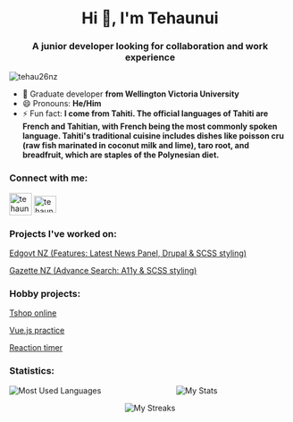 <h1 align="center">Hi 👋, I'm Tehaunui</h1>
<h3 align="center">A junior developer looking for collaboration and work experience</h3>

<p align="left"> <img src="https://komarev.com/ghpvc/?username=tehau26nz&label=Profile%20views&color=0e75b6&style=flat" alt="tehau26nz" /> </p>

- 🌱 Graduate developer **from Wellington Victoria University**
- 😄 Pronouns: **He/Him**
- ⚡ Fun fact: **I come from Tahiti. The official languages of Tahiti are French and Tahitian, with French being the most commonly spoken language.
Tahiti's traditional cuisine includes dishes like poisson cru (raw fish marinated in coconut milk and lime), taro root, and breadfruit, which are staples of the Polynesian diet.**

<h3 align="left">Connect with me:</h3>
<p align="left">
<a href="https://tehaunui.com" target="blank"><img align="center" src="https://www.freepnglogos.com/uploads/logo-website-png/logo-website-website-logo-png-transparent-background-background-15.png" alt="tehaunuiss" height="40" width="40" /></a>
<a href="https://linkedin.com/in/tehaunuiss" target="blank"><img align="center" src="https://raw.githubusercontent.com/rahuldkjain/github-profile-readme-generator/master/src/images/icons/Social/linked-in-alt.svg" alt="tehaunuiss" height="30" width="40" /></a>
</p>

<h3 align="left"> Projects I've worked on:</h3>
<p align="left"> <a href="https://preview.education.govt.nz/">Edgovt NZ (Features: Latest News Panel, Drupal & SCSS styling)</a>
</p>
<p align="left"> <a href="https://gazette.govt.nz/">Gazette NZ (Advance Search: A11y & SCSS styling)</a>
</p>

<h3 align="left"> Hobby projects:</h3>
<p align="left"> <a href="https://eshop-cveu.vercel.app/">Tshop online</a>
</p>
<p align="left"> <a href="https://modal-project-kappa.vercel.app/">Vue.js practice</a>
</p>
<p align="left"> <a href="https://reaction-timer-mauve.vercel.app/">Reaction timer</a>
</p>

<h3 align="left">Statistics:</h3>

<p align= "left"><img align="left" src="https://github-readme-stats-blush-nine-41.vercel.app/api/top-langs/?username=tehau26nz&show_icons=true&locale=en&theme=cobalt&langs_count=8" alt="Most Used Languages"/></p>

<p align= "center"><img align="center" src="https://github-readme-stats-blush-nine-41.vercel.app/api?username=tehau26nz&show_icons=true&theme=cobalt" alt="My Stats" /></p>

<p align= "center"><img align="center" src="https://github-readme-streak-stats.herokuapp.com/?user=tehau26nz&theme=cobalt" alt="My Streaks" /></p>


<!--
**tehau26nz/tehau26nz** is a ✨ _special_ ✨ repository because its `README.md` (this file) appears on your GitHub profile.

Here are some ideas to get you started:

- 🔭 I’m currently working on ...
- 🌱 I’m currently learning ...
- 👯 I’m looking to collaborate on ...
- 🤔 I’m looking for help with ...
- 💬 Ask me about ...
- 📫 How to reach me: ...
- 😄 Pronouns: ...
- ⚡ Fun fact: ...
-->
